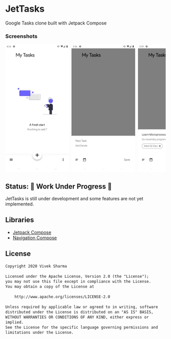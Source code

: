 # JetTasks
Google Tasks clone built with Jetpack Compose

### Screenshots
<pre>
<img src="screenshots/screen1.png" alt="login-screen" width="200"/> <img src="screenshots/screen2.png" alt="signup-screen" width="200"/> <img src="screenshots/screen3.png" alt="chat-screen" width="200"/> <img src="screenshots/screen4.png" alt="create-chatroom-screen" width="200"/> <img src="screenshots/screen5.png" alt="profile-screen" width="200"/> <img src="screenshots/screen9.png" alt="chatroom-screen" width="200"/>  <img src="screenshots/screen6.png" alt="chatroom-details-screen" width="200"/>  <img src="screenshots/screen7.png" alt="map-screen" width="200"/>   <img src="screenshots/screen8.png" alt="login-screen" width="200"/>
</pre>

## Status: 🚧 Work Under Progress 🚧
JetTasks is still under development and some features are not yet implemented.

## Libraries
* [Jetpack Compose](https://developer.android.com/jetpack/compose)
* [Navigation Compose](https://developer.android.com/jetpack/compose/navigation)

## License
```
Copyright 2020 Vivek Sharma

Licensed under the Apache License, Version 2.0 (the "License");
you may not use this file except in compliance with the License.
You may obtain a copy of the License at

    http://www.apache.org/licenses/LICENSE-2.0

Unless required by applicable law or agreed to in writing, software
distributed under the License is distributed on an "AS IS" BASIS,
WITHOUT WARRANTIES OR CONDITIONS OF ANY KIND, either express or implied.
See the License for the specific language governing permissions and
limitations under the License.
```
